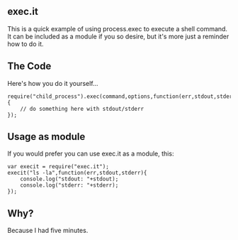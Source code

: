 exec.it
-------

This is a quick example of using process.exec to execute a shell command.  It can be included as a module if you so desire, but it's more just a reminder how to do it.

## The Code

Here's how you do it yourself...

	require("child_process").exec(command,options,function(err,stdout,stderr){
		// do something here with stdout/stderr
	});

## Usage as module

If you would prefer you can use exec.it as a module, this:

	var execit = require("exec.it");
	execit("ls -la",function(err,stdout,stderr){
		console.log("stdout: "+stdout);
		console.log("stderr: "+stderr);
	});

## Why?

Because I had five minutes.